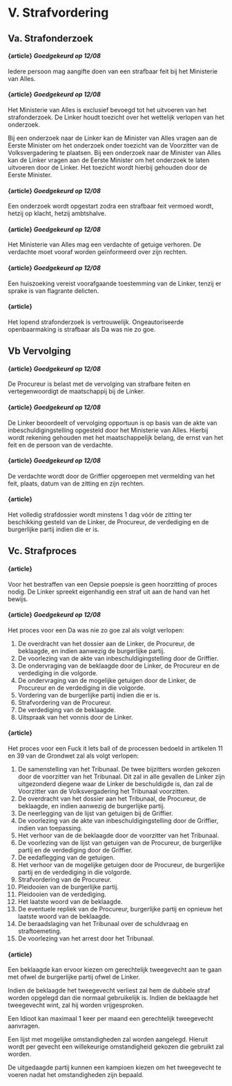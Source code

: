 # V. Strafvordering

## Va. Strafonderzoek

#### {article} _Goedgekeurd op 12/08_
Iedere persoon mag aangifte doen van een strafbaar feit bij het Ministerie van Alles.

#### {article} _Goedgekeurd op 12/08_
Het Ministerie van Alles is exclusief bevoegd tot het uitvoeren van het strafonderzoek. De Linker houdt toezicht over het wettelijk verlopen van het onderzoek.

Bij een onderzoek naar de Linker kan de Minister van Alles vragen aan de Eerste Minister om het onderzoek onder toezicht van de Voorzitter van de Volksvergadering te plaatsen.
Bij een onderzoek naar de Minister van Alles kan de Linker vragen aan de Eerste Minister om het onderzoek te laten uitvoeren door de Linker. Het toezicht wordt hierbij gehouden door de Eerste Minister.

#### {article} _Goedgekeurd op 12/08_
Een onderzoek wordt opgestart zodra een strafbaar feit vermoed wordt, hetzij op klacht, hetzij ambtshalve.

#### {article} _Goedgekeurd op 12/08_
Het Ministerie van Alles mag een verdachte of getuige verhoren. De verdachte moet vooraf worden geïnformeerd over zijn rechten.

#### {article} _Goedgekeurd op 12/08_
Een huiszoeking vereist voorafgaande toestemming van de Linker, tenzij er sprake is van flagrante delicten.

#### {article}
Het lopend strafonderzoek is vertrouwelijk. Ongeautoriseerde openbaarmaking is strafbaar als Da was nie zo goe.

## Vb Vervolging

#### {article} _Goedgekeurd op 12/08_
De Procureur is belast met de vervolging van strafbare feiten en vertegenwoordigt de maatschappij bij de Linker.

#### {article} _Goedgekeurd op 12/08_
De Linker beoordeelt of vervolging opportuun is op basis van de akte van inbeschuldigingstelling opgesteld door het Ministerie van Alles.
Hierbij wordt rekening gehouden met het maatschappelijk belang, de ernst van het feit en de persoon van de verdachte.

#### {article} _Goedgekeurd op 12/08_
De verdachte wordt door de Griffier opgeroepen met vermelding van het feit, plaats, datum van de zitting en zijn rechten.

#### {article}
Het volledig strafdossier wordt minstens 1 dag vóór de zitting ter beschikking gesteld van de Linker, de Procureur, de verdediging en de burgerlijke partij indien die er is.

## Vc. Strafproces

#### {article}
Voor het bestraffen van een Oepsie poepsie is geen hoorzitting of proces nodig. De Linker spreekt eigenhandig een straf uit aan de hand van het bewijs.

#### {article} _Goedgekeurd op 12/08_
Het proces voor een Da was nie zo goe zal als volgt verlopen:

1. De overdracht van het dossier aan de Linker, de Procureur, de beklaagde, en indien aanwezig de burgerlijke partij.
2. De voorlezing van de akte van inbeschuldigingstelling door de Griffier.
3. De ondervraging van de beklaagde door de Linker, de Procureur en de verdediging in die volgorde.
4. De ondervraging van de mogelijke getuigen door de Linker, de Procureur en de verdediging in die volgorde.
5. Vordering van de burgerlijke partij indien die er is.
6. Strafvordering van de Procureur.
7. De verdediging van de beklaagde.
8. Uitspraak van het vonnis door de Linker.

#### {article}
Het proces voor een Fuck it lets ball of de processen bedoeld in artikelen 11 en 39 van de Grondwet zal als volgt verlopen:

1. De samenstelling van het Tribunaal. De twee bijzitters worden gekozen door de voorzitter van het Tribunaal. Dit zal in alle gevallen de Linker zijn uitgezonderd diegene waar de Linker de beschuldigde is, dan zal de Voorzitter van de Volksvergadering het Tribunaal voorzitten.
2. De overdracht van het dossier aan het Tribunaal, de Procureur, de beklaagde, en indien aanwezig de burgerlijke partij.
3. De neerlegging van de lijst van getuigen bij de Griffier.
4. De voorlezing van de akte van inbeschuldigingstelling door de Griffier, indien van toepassing.
5. Het verhoor van de de beklaagde door de voorzitter van het Tribunaal.
6. De voorlezing van de lijst van getuigen van de Procureur, de burgerlijke partij en de verdediging door de Griffier.
7. De eedaflegging van de getuigen.
8. Het verhoor van de mogelijke getuigen door de Procureur, de burgerlijke partij en de verdediging in die volgorde.
9. Strafvordering van de Procureur.
10. Pleidooien van de burgerlijke partij.
11. Pleidooien van de verdediging.
12. Het laatste woord van de beklaagde.
13. De eventuele repliek van de Procureur, burgerlijke partij en opnieuw het laatste woord van de beklaagde.
14. De beraadslaging van het Tribunaal over de schuldvraag en straftoemeting.
15. De voorlezing van het arrest door het Tribunaal.

#### {article}
Een beklaagde kan ervoor kiezen om gerechtelijk tweegevecht aan te gaan met ofwel de burgerlijke partij ofwel de Linker.

Indien de beklaagde het tweegevecht verliest zal hem de dubbele straf worden opgelegd dan die normaal gebruikelijk is.
Indien de beklaagde het tweegevecht wint, zal hij worden vrijgesproken.

Een Idioot kan maximaal 1 keer per maand een gerechtelijk tweegevecht aanvragen.

Een lijst met mogelijke omstandigheden zal worden aangelegd. Hieruit wordt per gevecht een willekeurige omstandigheid gekozen die gebruikt zal worden.

De uitgedaagde partij kunnen een kampioen kiezen om het tweegevecht te voeren nadat het omstandigheden zijn bepaald.